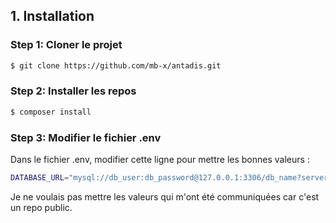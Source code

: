 ## 1. Installation

### Step 1: Cloner le projet

``` bash
$ git clone https://github.com/mb-x/antadis.git
```

### Step 2: Installer les repos

``` bash
$ composer install 
```

### Step 3: Modifier le fichier .env
Dans le fichier .env, modifier cette ligne pour mettre les bonnes valeurs :

``` bash
DATABASE_URL="mysql://db_user:db_password@127.0.0.1:3306/db_name?serverVersion=5.7"
```

Je ne voulais pas mettre les valeurs qui m'ont été communiquées car c'est un repo public.